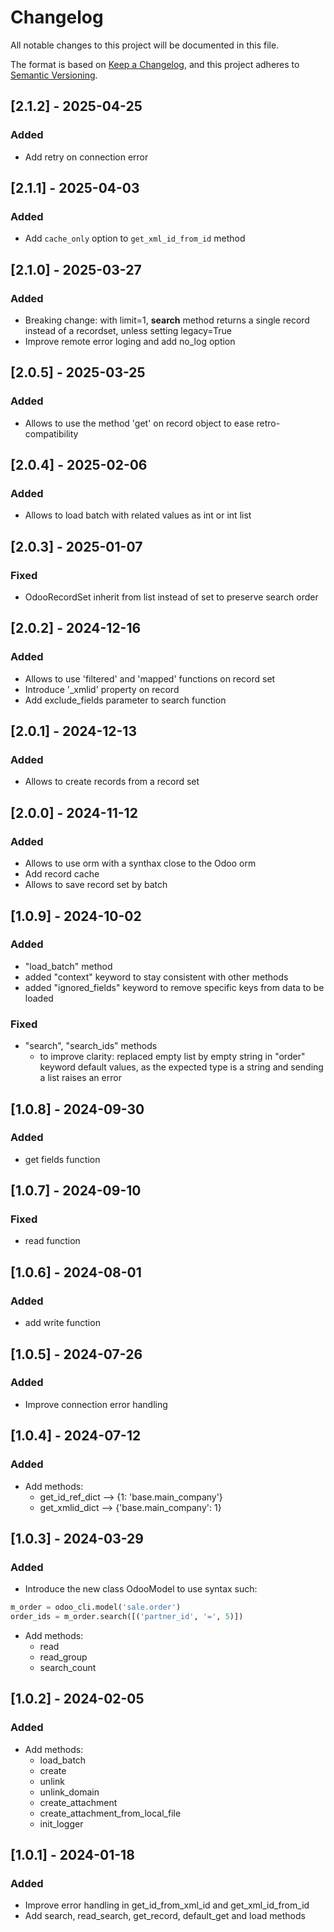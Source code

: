 # Changelog

All notable changes to this project will be documented in this file.

The format is based on [Keep a Changelog](https://keepachangelog.com/en/1.0.0/),
and this project adheres to [Semantic Versioning](https://semver.org/spec/v2.0.0.html).

## [2.1.2] - 2025-04-25

### Added

 - Add retry on connection error

## [2.1.1] - 2025-04-03

### Added

 - Add `cache_only` option to `get_xml_id_from_id` method

## [2.1.0] - 2025-03-27

### Added

 - Breaking change: with limit=1, **search** method returns a single record instead of a recordset, unless setting legacy=True
 - Improve remote error loging and add no_log option

## [2.0.5] - 2025-03-25

### Added

 - Allows to use the method 'get' on record object to ease retro-compatibility


## [2.0.4] - 2025-02-06

### Added

 - Allows to load batch with related values as int or int list

## [2.0.3] - 2025-01-07

### Fixed

 - OdooRecordSet inherit from list instead of set to preserve search order

## [2.0.2] - 2024-12-16

### Added

   - Allows to use 'filtered' and 'mapped' functions on record set
   - Introduce '_xmlid' property on record
   - Add exclude_fields parameter to search function

## [2.0.1] - 2024-12-13

### Added

   - Allows to create records from a record set

## [2.0.0] - 2024-11-12

### Added
 - Allows to use orm with a synthax close to the Odoo orm
 - Add record cache
 - Allows to save record set by batch

## [1.0.9] - 2024-10-02

### Added
   - "load_batch" method
   - added "context" keyword to stay consistent with other methods
   - added "ignored_fields" keyword to remove specific keys from data to be loaded
### Fixed
 - "search", "search_ids" methods
   - to improve clarity: replaced empty list by empty string in "order" keyword default values, as the expected type is a string and sending a list raises an error

## [1.0.8] - 2024-09-30

### Added
 - get fields function

## [1.0.7] - 2024-09-10

### Fixed
 - read function

## [1.0.6] - 2024-08-01

### Added
 - add write function

## [1.0.5] - 2024-07-26

### Added
 - Improve connection error handling

## [1.0.4] - 2024-07-12

### Added
 - Add methods: 
   - get_id_ref_dict --> {1: 'base.main_company'}
   - get_xmlid_dict --> {'base.main_company': 1}


## [1.0.3] - 2024-03-29

### Added
 - Introduce the new class OdooModel to use syntax such:
```python
m_order = odoo_cli.model('sale.order')
order_ids = m_order.search([('partner_id', '=', 5)])
```

 - Add methods:
      - read
      - read_group
      - search_count

## [1.0.2] - 2024-02-05

### Added
 - Add methods:
    - load_batch
    - create
    - unlink
    - unlink_domain
    - create_attachment
    - create_attachment_from_local_file
    - init_logger


## [1.0.1] - 2024-01-18

### Added
 - Improve error handling in get_id_from_xml_id and get_xml_id_from_id
 - Add search, read_search, get_record, default_get and load methods
